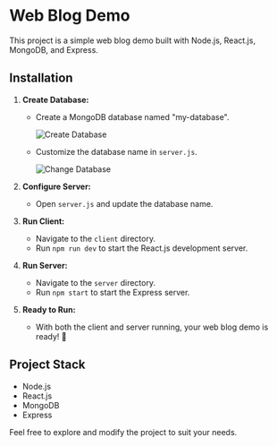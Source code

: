 # Web Blog Demo

This project is a simple web blog demo built with Node.js, React.js, MongoDB, and Express.

## Installation

1. **Create Database:**
   - Create a MongoDB database named "my-database".

     ![Create Database](https://github.com/PhurinGZ/webBlogDemo-live/assets/120617446/5eaa07b5-9e26-4de6-a334-f21ccc966d5d)

   - Customize the database name in `server.js`.

     ![Change Database](https://github.com/PhurinGZ/webBlogDemo-live/assets/120617446/603abc46-eb18-48d5-a9a0-9980e413a4c1)

2. **Configure Server:**
   - Open `server.js` and update the database name.

3. **Run Client:**
   - Navigate to the `client` directory.
   - Run `npm run dev` to start the React.js development server.

4. **Run Server:**
   - Navigate to the `server` directory.
   - Run `npm start` to start the Express server.

5. **Ready to Run:**
   - With both the client and server running, your web blog demo is ready! 🏃

## Project Stack
- Node.js
- React.js
- MongoDB
- Express

Feel free to explore and modify the project to suit your needs.
